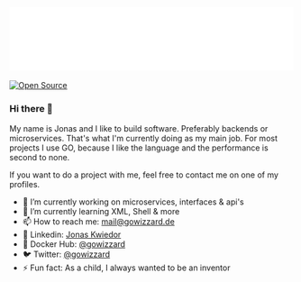 ![gowizzard](logo.svg)

[![Open Source](https://badges.frapsoft.com/os/v1/open-source.svg?v=103)](https://opensource.org/)

### Hi there 👋
My name is Jonas and I like to build software. Preferably backends or microservices. That's what I'm currently doing as my main job. For most projects I use GO, because I like the language and the performance is second to none.

If you want to do a project with me, feel free to contact me on one of my profiles.

- 🔭  I’m currently working on microservices, interfaces & api's
- 🌱  I’m currently learning XML, Shell & more
- 📫  How to reach me: [mail@gowizzard.de](mailto:mail@gowizzard.de)
- 🦟  Linkedin: [Jonas Kwiedor](https://www.linkedin.com/in/jonas-kwiedor/)
- 🐳  Docker Hub: [@gowizzard](https://hub.docker.com/u/gowizzard)
- 🐦  Twitter: [@gowizzard](https://twitter.com/gowizzard)
- ⚡   Fun fact: As a child, I always wanted to be an inventor
